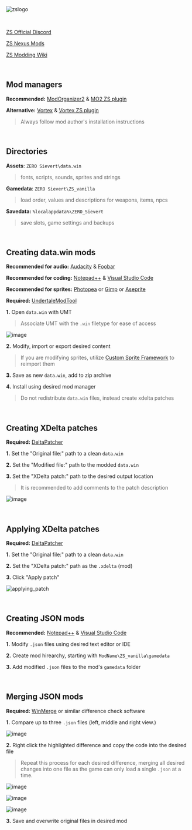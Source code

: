 &nbsp;

![zslogo](https://github.com/ssjshields/zs-modding/assets/88489119/e4c3417c-50a3-493c-bfc7-77d70d282939)

&nbsp;

[ZS Official Discord](https://discord.gg/sievert)

[ZS Nexus Mods](https://www.nexusmods.com/zerosievert)

[ZS Modding Wiki](https://zero-sievert.fandom.com/wiki/Modding)

&nbsp;

## Mod managers

**Recommended:** [ModOrganizer2](https://github.com/ModOrganizer2/modorganizer) & [MO2 ZS plugin](https://www.nexusmods.com/site/mods/617?tab=description)

**Alternative:** [Vortex](https://www.nexusmods.com/about/vortex/) & [Vortex ZS plugin](https://www.nexusmods.com/site/mods/618)

> Always follow mod author's installation instructions

&nbsp;

## Directories
**Assets**: `ZERO Sievert\data.win`
> fonts, scripts, sounds, sprites and strings

**Gamedata**: `ZERO Sievert\ZS_vanilla`
> load order, values and descriptions for weapons, items, npcs

**Savedata:** `%localappdata%\ZERO_Sievert`
> save slots, game settings and backups

&nbsp;

## Creating data.win mods
**Recommended for audio:** [Audacity](https://www.audacityteam.org/) & [Foobar](https://www.foobar2000.org/)

**Recommended for coding:** [Notepad++](https://notepad-plus-plus.org/) & [Visual Studio Code](https://code.visualstudio.com/)

**Recommended for sprites:** [Photopea](https://www.photopea.com/) or [Gimp](https://www.gimp.org/) or [Aseprite](https://www.aseprite.org)

**Required:** [UndertaleModTool](https://github.com/krzys-h/UndertaleModTool)

**1.** Open `data.win` with UMT

> Associate UMT with the `.win` filetype for ease of access

![image](https://github.com/ssjshields/zs-modding/assets/88489119/23ac2745-d6b6-4147-992b-25479d6e88a0)

**2.** Modify, import or export desired content

> If you are modifying sprites, utilize [Custom Sprite Framework](https://www.nexusmods.com/zerosievert/mods/16) to reimport them

**3.** Save as new `data.win`, add to zip archive

**4.** Install using desired mod manager

> Do not redistribute `data.win` files, instead create xdelta patches

&nbsp;

## Creating XDelta patches
**Required:** [DeltaPatcher](https://github.com/marco-calautti/DeltaPatcher)

**1.** Set the "Original file:" path to a clean `data.win`

**2.** Set the "Modified file:" path to the modded `data.win` 

**3.** Set the "XDelta patch:" path to the desired output location

> It is recommended to add comments to the patch description

![image](https://github.com/ssjshields/zs-modding/assets/88489119/afd07b1b-b683-4fa0-ac5c-f3d1d11ac6b6)

&nbsp;

## Applying XDelta patches
**Required:** [DeltaPatcher](https://github.com/marco-calautti/DeltaPatcher)

**1.** Set the "Original file:" path to a clean `data.win`

**2.** Set the "XDelta patch:" path as the `.xdelta` (mod)

**3.** Click "Apply patch"

![applying_patch](https://github.com/ssjshields/zs-modding/assets/88489119/5c0553f5-b883-4e34-890e-fa5c43d78cd3)

&nbsp;

## Creating JSON mods
**Recommended:** [Notepad++](https://notepad-plus-plus.org/) & [Visual Studio Code](https://code.visualstudio.com/)

**1.** Modify `.json` files using desired text editor or IDE

**2.** Create mod hirearchy, starting with `ModName\ZS_vanilla\gamedata`

**3.** Add modified `.json` files to the mod's `gamedata` folder

&nbsp;

## Merging JSON mods
**Required:** [WinMerge](https://winmerge.org/?lang=en) or similar difference check software

**1.** Compare up to three `.json` files (left, middle and right view.)

![image](https://github.com/ssjshields/zs-modding/assets/88489119/cc9311f2-f755-4472-94ae-1825df1c0501)

**2.** Right click the highlighted difference and copy the code into the desired file

> Repeat this process for each desired difference, merging all desired changes into one file as the game can only load a single `.json` at a time.

![image](https://github.com/ssjshields/zs-modding/assets/88489119/dec67afc-b4cd-4b01-b624-8ed98610b8f2)

![image](https://github.com/ssjshields/zs-modding/assets/88489119/d4149992-81d1-4f0d-be76-7518cb51f48f)

![image](https://github.com/ssjshields/zs-modding/assets/88489119/2e86bbb9-8c27-4762-8601-ff77dfb5b05e)

**3.** Save and overwrite original files in desired mod


